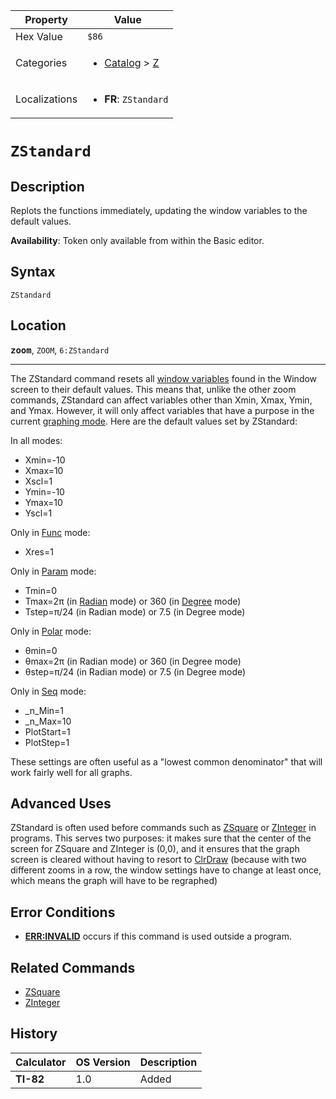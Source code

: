 | Property      | Value |
|---------------|-------|
| Hex Value     | `$86`|
| Categories    | <ul><li>[Catalog](<../categories/Catalog.md>) > [Z](<../categories/Catalog.md#Z>)</li></ul> |
| Localizations | <ul><li><b>FR</b>: `ZStandard`</li></ul> |

# `ZStandard`

## Description
Replots the functions immediately, updating the window variables to the default values.


<b>Availability</b>: Token only available from within the Basic editor.

## Syntax
`ZStandard`

## Location
<tt><kbd><b>zoom</b></kbd></tt>, `ZOOM`, `6:ZStandard`
<hr>

The ZStandard command resets all [window variables](system-variables#window) found in the Window screen to their default values. This means that, unlike the other zoom commands, ZStandard can affect variables other than Xmin, Xmax, Ymin, and Ymax. However, it will only affect variables that have a purpose in the current [graphing mode](graphing-mode). Here are the default values set by ZStandard:

In all modes:

*   Xmin=-10
*   Xmax=10
*   Xscl=1
*   Ymin=-10
*   Ymax=10
*   Yscl=1

Only in [Func](Func.md) mode:

*   Xres=1

Only in [Param](Param.md) mode:

*   Tmin=0
*   Tmax=2π (in [Radian](radian-mode) mode) or 360 (in [Degree](degree-mode) mode)
*   Tstep=π/24 (in Radian mode) or 7.5 (in Degree mode)

Only in [Polar](polar-mode) mode:

*   θmin=0
*   θmax=2π (in Radian mode) or 360 (in Degree mode)
*   θstep=π/24 (in Radian mode) or 7.5 (in Degree mode)

Only in [Seq](seq-mode) mode:

*   _n_Min=1
*   _n_Max=10
*   PlotStart=1
*   PlotStep=1

These settings are often useful as a "lowest common denominator" that will work fairly well for all graphs.

## Advanced Uses

ZStandard is often used before commands such as [ZSquare](ZSquare.md) or [ZInteger](ZInteger.md) in programs. This serves two purposes: it makes sure that the center of the screen for ZSquare and ZInteger is (0,0), and it ensures that the graph screen is cleared without having to resort to [ClrDraw](ClrDraw.md) (because with two different zooms in a row, the window settings have to change at least once, which means the graph will have to be regraphed)

## Error Conditions

*   **[ERR:INVALID](errors#invalid)** occurs if this command is used outside a program.

## Related Commands

*   [ZSquare](ZSquare.md)
*   [ZInteger](ZInteger.md)

## History
| Calculator | OS Version | Description |
|------------|------------|-------------|
| <b>TI-82</b> | 1.0 | Added |


